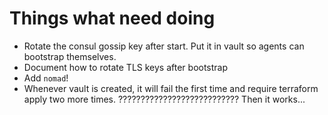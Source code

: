 # Things what need doing

* Rotate the consul gossip key after start.  Put it in vault so agents can bootstrap themselves.
* Document how to rotate TLS keys after bootstrap
* Add `nomad`!
* Whenever vault is created, it will fail the first time and require terraform apply two more times.  ??????????????????????????? Then it works...
